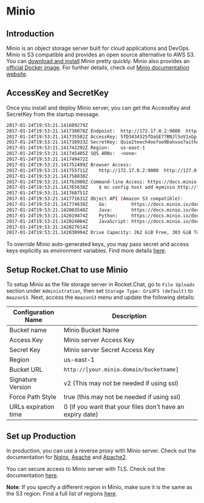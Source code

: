 # Minio

## Introduction

Minio is an object storage server built for cloud applications and DevOps. Minio is S3 compatible and provides an open source alternative to AWS S3. You can [download and install](https://minio.io/downloads) Minio pretty quickly. Minio also provides an [official Docker image](https://hub.docker.com/r/minio/minio/). For further details, check out [Minio documentation website](https://docs.minio.io/).

## AccessKey and SecretKey

Once you install and deploy Minio server, you can get the AccessKey and SecretKey from the startup message.

```bash
2017-01-24T19:53:21.141689279Z
2017-01-24T19:53:21.141730078Z Endpoint:  http://172.17.0.2:9000  http://127.0.0.1:9000
2017-01-24T19:53:21.141735582Z AccessKey: 5fD3434325fDaGE77BNJlSoV1xGp
2017-01-24T19:53:21.141738933Z SecretKey: Quie2teech4oofoo9Dahsoo7aithauja
2017-01-24T19:53:21.141742292Z Region:    us-east-1
2017-01-24T19:53:21.141745405Z SQS ARNs:  <none>
2017-01-24T19:53:21.141749472Z
2017-01-24T19:53:21.141752499Z Browser Access:
2017-01-24T19:53:21.141755711Z    http://172.17.0.2:9000  http://127.0.0.1:9000
2017-01-24T19:53:21.141758830Z
2017-01-24T19:53:21.141762000Z Command-line Access: https://docs.minio.io/docs/minio-client-quickstart-guide
2017-01-24T19:53:21.141765638Z    $ mc config host add myminio http://172.17.0.2:9000 1H2MI5BCU45990DZ3WRL flJlSoV1xGp+u2fhfDaGE77BNE6OdyvAsdI15kPq
2017-01-24T19:53:21.141768751Z
2017-01-24T19:53:21.141771631Z Object API (Amazon S3 compatible):
2017-01-24T19:53:21.141774638Z    Go:         https://docs.minio.io/docs/golang-client-quickstart-guide
2017-01-24T19:53:21.142003548Z    Java:       https://docs.minio.io/docs/java-client-quickstart-guide
2017-01-24T19:53:21.142019474Z    Python:     https://docs.minio.io/docs/python-client-quickstart-guide
2017-01-24T19:53:21.142024004Z    JavaScript: https://docs.minio.io/docs/javascript-client-quickstart-guide
2017-01-24T19:53:21.142027614Z
2017-01-24T19:53:21.142030994Z Drive Capacity: 262 GiB Free, 303 GiB Total
```

To override Minio auto-generated keys, you may pass secret and access keys explicitly as environment variables. Find more details [here](https://docs.minio.io/docs/minio-docker-quickstart-guide).

## Setup Rocket.Chat to use Minio

To setup Minio as the file storage server in Rocket.Chat, go to `File Uploads` section under `Administration`, then set `Storage Type: GridFS (default)` to `AmazonS3`. Next, access the `AmazonS3` menu and update the following details:

| Configuration Name   | Description                                               |
| -------------------- | --------------------------------------------------------- |
| Bucket name          | Minio Bucket Name                                         |
| Access Key           | Minio server Access Key                                   |
| Secret Key           | Minio server Secret Access Key                            |
| Region               | us-east-1                                                 |
| Bucket URL           | `http://[your.minio.domain/bucketname]`                   |
| Signature Version    | v2 (This may not be needed if using ssl)                  |
| Force Path Style     | true (this may not be needed if using ssl)                |
| URLs expiration time | 0 (if you want that your files don't have an expiry date) |

## Set up Production

In production, you can use a reverse proxy with Minio server. Check out the documentation for [Nginx](https://docs.minio.io/docs/setup-nginx-proxy-with-minio#main), [Apache](https://docs.minio.io/docs/setup-apache-http-proxy-with-minio-server) and [Apache2](https://www.digitalocean.com/community/tutorials/how-to-use-apache-http-server-as-reverse-proxy-using-mod\_proxy-extension).

You can secure access to Minio server with TLS. Check out the documentation [here](https://docs.minio.io/docs/how-to-secure-access-to-minio-server-with-tls).

**Note**: If you specify a different region in Minio, make sure it is the same as the S3 region. Find a full list of regions [here](https://docs.aws.amazon.com/AWSEC2/latest/UserGuide/using-regions-availability-zones.html#concepts-available-regions).
